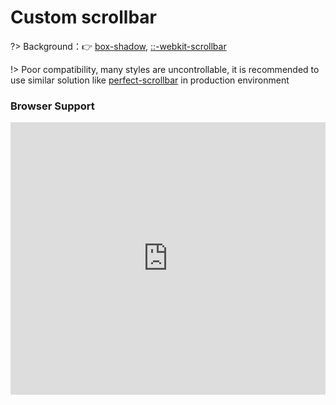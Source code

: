 # Custom scrollbar

?> Background：:point_right: [box-shadow](https://developer.mozilla.org/zh-CN/docs/Web/CSS/box-shadow), [::-webkit-scrollbar](https://developer.mozilla.org/en-US/docs/Web/CSS/::-webkit-scrollbar)

<vuep template="#scrollbar"></vuep>

<script v-pre type="text/x-template" id="scrollbar">
<style>
  main{
    width: 100%;
    padding: 39px 0;
    display: flex;
    align-items: center;
    justify-content: center;
  }
  .scrollbar-main {
    width:60%; height: 299px;
    overflow: auto;
  }
  .scrollbar-main .row {
    display: inline-block;
    padding: 12px;
    background: rgba(180,160,120,.1);
    text-align: center;
    white-space: nowrap;
  }
  .scrollbar-main::-webkit-scrollbar {
    width: 8px;
    background: white;
  }
  .scrollbar-main::-webkit-scrollbar-corner, /* Scroll bar corner */
  .scrollbar-main::-webkit-scrollbar-thumb,
  .scrollbar-main::-webkit-scrollbar-track {
    border-radius: 5px;
  }
  .scrollbar-main::-webkit-scrollbar-corner,
  .scrollbar-main::-webkit-scrollbar-track { /* Scroll bar track */
    background-color: rgba(180,160,120,.1);
    box-shadow: inset 0 0 1px rgba(180,160,120,.5);
  }
  .scrollbar-main::-webkit-scrollbar-thumb { /* Scroll bar handle */
    background-color: rgb(180,160,120);
  }
</style>
<template>
  <main>
    <div class="scrollbar-main">
      <span v-for="row in rows" class="row">{{ row }}</span>
    </div>
  </main>
</template>
<script>
  module.exports = {
    computed: {
      rows: function () {
        return Array.from({length: 56}).map((v, i) => Array(99).fill(i + 11).join(' '));
      }
    }
  }
</script>
</script>

!> Poor compatibility, many styles are uncontrollable, it is recommended to use similar solution like [perfect-scrollbar](https://github.com/utatti/perfect-scrollbar) in production environment

### Browser Support

<iframe src="https://caniuse.bitsofco.de/embed/index.html?feat=css-scrollbar&amp;periods=future_1,current,past_1,past_2,past_3&amp;accessible-colours=false" frameborder="0" width="100%" height="436px"></iframe>